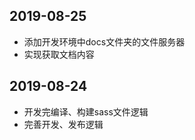 ## 2019-08-25  
- 添加开发环境中docs文件夹的文件服务器  
- 实现获取文档内容

## 2019-08-24  
- 开发完编译、构建sass文件逻辑  
- 完善开发、发布逻辑